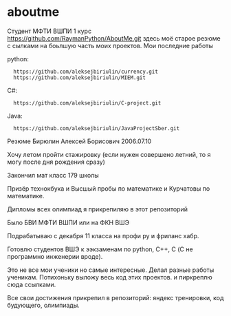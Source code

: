 # aboutme
Студент МФТИ ВШПИ 1 курс
https://github.com/RaymanPython/AboutMe.git здесь моё старое резюме с сылками на боьлшую часть моих проектов.
Мои последние работы

python:

      https://github.com/aleksejbiriulin/currency.git
      https://github.com/aleksejbiriulin/MIEM.git

С#:

      https://github.com/aleksejbiriulin/C-project.git
      
Java:

      https://github.com/aleksejbiriulin/JavaProjectSber.git

Резюме Бирюлин Алексей Борисович 2006.07.10 

Хочу летом пройти стажировку (если нужен совершено летний, то я могу после дня рождения сразу)

Закончил мат класс 179 школы

Призёр технокбука и Высшый пробы по математике и Курчатовы по математике.

Дипломы всех олимпиад я прикрепиляю в этот репозиторий

Было БВИ МФТИ ВШПИ или на ФКН ВШЭ

Подрабатываю с декабря 11 класса на профи ру и фриланс хабр.

Готовлю студентов ВШЭ к ээкзаменам по python, C++, C (С не программно инженерии вроде).

Это не все мои ученики но самые интересные. Делал разные работы ученикам. Потихоньку выложу весь код этих проектов. и пиркреплю сюда ссылками.

Все свои достижения прикрепил в репозиторий: яндекс тренировки, код будующего, олимпиады.


